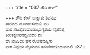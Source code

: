 +++
title = "037 ಶೌರಿ ಕೇಳ್"

+++
ಶೌರಿ ಕೇಳ್ ಸಾಕ್ಷಾತು ಶಿವನವ  
ತಾರವಹ ದೂರ್ವಾಸಮುನಿ ಪರಿ  
ವಾರ ಸಹಿತೈತಂದೊಡಾಭಾಗ್ಯತೆಯ ನೃಪನಿತ್ತ   
ತೀರಿತಕ್ಷಯದನ್ನವಿಂದು ಮ  
ಹಾ ಋಷಿಯ ಘನ ರೋಷವಹ್ನಿಗು  
ಪಾರ ನಿನ್ನಯ ಮೈದುನನ ತನುವೆಂದಳಿಂದುಮುಖಿ       ॥37॥